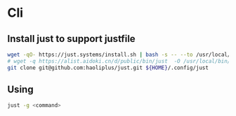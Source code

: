 # Cli


## Install just to support justfile

```bash
wget -qO- https://just.systems/install.sh | bash -s -- --to /usr/local/bin
# wget -q https://alist.aidoki.cn/d/public/bin/just  -O /usr/local/bin/just
git clone git@github.com:haoliplus/just.git ${HOME}/.config/just
```

## Using

```bash
just -g <command>
```
